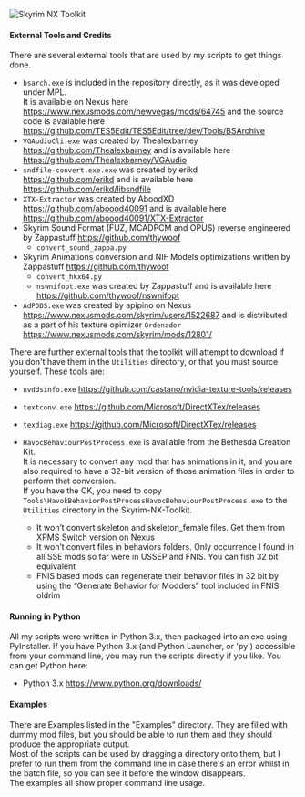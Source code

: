 ![Skyrim NX Toolkit](https://camo.githubusercontent.com/b10a380e93a478c591f32704011f9bd54012d1f3/68747470733a2f2f692e696d6775722e636f6d2f5a4979553079612e706e67)

#### External Tools and Credits
There are several external tools that are used by my scripts to get things done.  
- `bsarch.exe` is included in the repository directly, as it was developed under MPL.  
  It is available on Nexus here  
  <https://www.nexusmods.com/newvegas/mods/64745> and the source code is available here  
  <https://github.com/TES5Edit/TES5Edit/tree/dev/Tools/BSArchive> 
- `VGAudioCli.exe` was created by Thealexbarney  
  <https://github.com/Thealexbarney> and is available here  
  <https://github.com/Thealexbarney/VGAudio>
- `sndfile-convert.exe.exe` was created by erikd  
  <https://github.com/erikd> and is available here  
  <https://github.com/erikd/libsndfile>
- `XTX-Extractor` was created by AboodXD  
  <https://github.com/aboood40091> and is available here  
  <https://github.com/aboood40091/XTX-Extractor>
- Skyrim Sound Format (FUZ, MCADPCM and OPUS) reverse engineered by Zappastuff <https://github.com/thywoof>
    - `convert_sound_zappa.py`
- Skyrim Animations conversion and NIF Models optimizations written by Zappastuff <https://github.com/thywoof>
    - `convert_hkx64.py`
    - `nswnifopt.exe` was created by Zappastuff and is available here <https://github.com/thywoof/nswnifopt>
- `AdPDDS.exe` was created by apipino on Nexus <https://www.nexusmods.com/skyrim/users/1522687> and is distributed as a part of his texture opimizer `Ordenador` <https://www.nexusmods.com/skyrim/mods/12801/>

There are further external tools that the toolkit will attempt to download if you don't have them in the `Utilities` directory, or that you must source yourself.
These tools are:
- `nvddsinfo.exe` <https://github.com/castano/nvidia-texture-tools/releases>
- `textconv.exe` <https://github.com/Microsoft/DirectXTex/releases>
- `texdiag.exe` <https://github.com/Microsoft/DirectXTex/releases>
- `HavocBehaviourPostProcess.exe` is available from the Bethesda Creation Kit.  
  It is necessary to convert any mod that has animations in it, and you are also required to have a 32-bit version of those animation files in order to perform that conversion.  
  If you have the CK, you need to copy `Tools\HavokBehaviorPostProcessHavocBehaviourPostProcess.exe` to the `Utilities` directory in the Skyrim-NX-Toolkit.

    - It won’t convert skeleton and skeleton_female files. Get them from XPMS Switch version on Nexus
    - It won’t convert files in behaviors folders. Only occurrence I found in all SSE mods so far were in USSEP and FNIS. You can fish 32 bit equivalent
    - FNIS based mods can regenerate their behavior files in 32 bit by using the “Generate Behavior for Modders” tool included in FNIS oldrim
  
#### Running in Python
All my scripts were written in Python 3.x, then packaged into an exe using PyInstaller.
If you have Python 3.x (and Python Launcher, or 'py') accessible from your command line, you may run the scripts directly if you like.
You can get Python here:
- Python 3.x https://www.python.org/downloads/

#### Examples
There are Examples listed in the "Examples" directory.  They are filled with dummy mod files, but you should be able to run them and they should produce the appropriate output.  
Most of the scripts can be used by dragging a directory onto them, but I prefer to run them from the command line in case there's an error whilst in the batch file, so you can see it before the window disappears.  
The examples all show proper command line usage.

